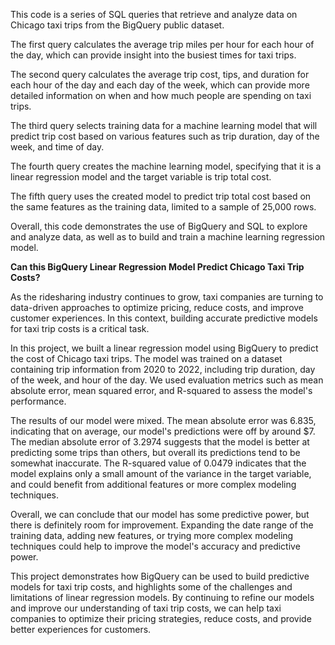 This code is a series of SQL queries that retrieve and analyze data on Chicago taxi trips from the BigQuery public dataset.

The first query calculates the average trip miles per hour for each hour of the day, which can provide insight into the busiest times for taxi trips.

The second query calculates the average trip cost, tips, and duration for each hour of the day and each day of the week, which can provide more detailed information on when and how much people are spending on taxi trips.

The third query selects training data for a machine learning model that will predict trip cost based on various features such as trip duration, day of the week, and time of day.

The fourth query creates the machine learning model, specifying that it is a linear regression model and the target variable is trip total cost.

The fifth query uses the created model to predict trip total cost based on the same features as the training data, limited to a sample of 25,000 rows.

Overall, this code demonstrates the use of BigQuery and SQL to explore and analyze data, as well as to build and train a machine learning regression model.

**Can this BigQuery Linear Regression Model Predict Chicago Taxi Trip Costs?**

As the ridesharing industry continues to grow, taxi companies are turning to data-driven approaches to optimize pricing, reduce costs, and improve customer experiences. In this context, building accurate predictive models for taxi trip costs is a critical task.

In this project, we built a linear regression model using BigQuery to predict the cost of Chicago taxi trips. The model was trained on a dataset containing trip information from 2020 to 2022, including trip duration, day of the week, and hour of the day. We used evaluation metrics such as mean absolute error, mean squared error, and R-squared to assess the model's performance.

The results of our model were mixed. The mean absolute error was 6.835, indicating that on average, our model's predictions were off by around $7. The median absolute error of 3.2974 suggests that the model is better at predicting some trips than others, but overall its predictions tend to be somewhat inaccurate. The R-squared value of 0.0479 indicates that the model explains only a small amount of the variance in the target variable, and could benefit from additional features or more complex modeling techniques.

Overall, we can conclude that our model has some predictive power, but there is definitely room for improvement. Expanding the date range of the training data, adding new features, or trying more complex modeling techniques could help to improve the model's accuracy and predictive power.

This project demonstrates how BigQuery can be used to build predictive models for taxi trip costs, and highlights some of the challenges and limitations of linear regression models. By continuing to refine our models and improve our understanding of taxi trip costs, we can help taxi companies to optimize their pricing strategies, reduce costs, and provide better experiences for customers.
